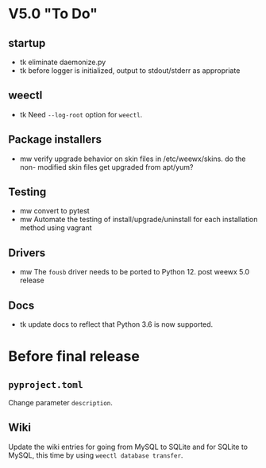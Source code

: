 # V5.0 "To Do"

## startup

- tk eliminate daemonize.py
- tk before logger is initialized, output to stdout/stderr as appropriate

## weectl

- tk Need `--log-root` option for `weectl`.


## Package installers

- mw verify upgrade behavior on skin files in /etc/weewx/skins.  do the non-
    modified skin files get upgraded from apt/yum?

## Testing

- mw convert to pytest
- mw Automate the testing of install/upgrade/uninstall for each installation
    method using vagrant


## Drivers

- mw The `fousb` driver needs to be ported to Python 12.  post weewx 5.0 release


## Docs

- tk update docs to reflect that Python 3.6 is now supported.


# Before final release

## `pyproject.toml`

Change parameter `description`.


## Wiki

Update the wiki entries for going from MySQL to SQLite and for SQLite to MySQL,
this time by using `weectl database transfer`.

